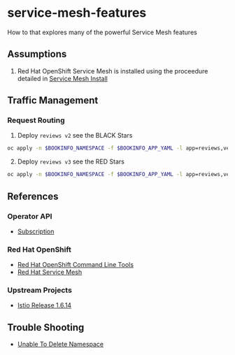 # service-mesh-features
How to that explores many of the powerful Service Mesh features

## Assumptions
1. Red Hat OpenShift Service Mesh is installed using the proceedure detailed in [Service Mesh Install](service-mesh-install.md)

## Traffic Management

### Request Routing
1. Deploy `reviews v2` see the BLACK Stars
```bash
oc apply -n $BOOKINFO_NAMESPACE -f $BOOKINFO_APP_YAML -l app=reviews,version=v2
```

2. Deploy `reviews v3` see the RED Stars
```bash
oc apply -n $BOOKINFO_NAMESPACE -f $BOOKINFO_APP_YAML -l app=reviews,version=v3
```

## References

### Operator API
- [Subscription](https://docs.openshift.com/container-platform/4.6/rest_api/operatorhub_apis/subscription-operators-coreos-com-v1alpha1.html)

### Red Hat OpenShift
- [Red Hat OpenShift Command Line Tools](https://docs.openshift.com/container-platform/4.6/cli_reference/openshift_cli/getting-started-cli.html#cli-about-cli_cli-developer-commands)
- [Red Hat Service Mesh](https://access.redhat.com/documentation/en-us/openshift_container_platform/4.6/html-single/service_mesh/index)

### Upstream Projects
- [Istio Release 1.6.14](https://istio.io/latest/news/releases/1.6.x/announcing-1.6.14/) 

## Trouble Shooting
- [Unable To Delete Namespace](https://access.redhat.com/solutions/4165791)
